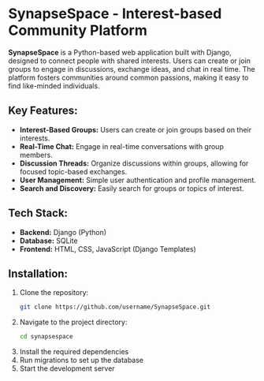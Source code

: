 # SynapseSpace - Interest-based Community Platform

**SynapseSpace** is a Python-based web application built with Django, designed to connect people with shared interests. Users can create or join groups to engage in discussions, exchange ideas, and chat in real time. The platform fosters communities around common passions, making it easy to find like-minded individuals.

## Key Features:
- **Interest-Based Groups:** Users can create or join groups based on their interests.
- **Real-Time Chat:** Engage in real-time conversations with group members.
- **Discussion Threads:** Organize discussions within groups, allowing for focused topic-based exchanges.
- **User Management:** Simple user authentication and profile management.
- **Search and Discovery:** Easily search for groups or topics of interest.

## Tech Stack:
- **Backend:** Django (Python)
- **Database:** SQLite
- **Frontend:** HTML, CSS, JavaScript (Django Templates)

## Installation:
1. Clone the repository:
   ```bash
   git clone https://github.com/username/SynapseSpace.git
2. Navigate to the project directory:
   ```bash
   cd synapsespace
3. Install the required dependencies
4. Run migrations to set up the database
5. Start the development server


